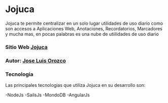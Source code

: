 # Jojuca

Jojuca te permite centralizar en un solo lugar utilidades de uso diario como son accesos a Aplicaciones Web, Anotaciones, Recordatorios, Marcadores y mucha mas, en pocas palabras es una nube de utiilidades de uso diario

### Sitio Web [Jojuca](http://jojuca.com)

### Autor: [Jose Luis Orozco](http://joseorozco.co)

### Tecnologia

Las principales tecnologias que utiliza Jojuca en su desarrollo son:

-NodeJs
-SailsJs
-MondoDB
-AngularJs
